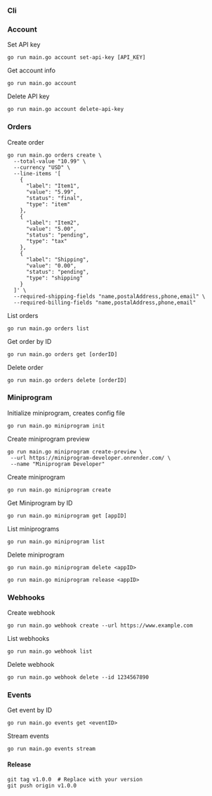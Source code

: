 ### Cli


### Account


Set API key
```
go run main.go account set-api-key [API_KEY]
```

Get account info
```
go run main.go account
```

Delete API key
```
go run main.go account delete-api-key
```

### Orders

Create order 

```
go run main.go orders create \
  --total-value "10.99" \
  --currency "USD" \
  --line-items '[
    {
      "label": "Item1",
      "value": "5.99",
      "status": "final",
      "type": "item"
    },
    {
      "label": "Item2",
      "value": "5.00",
      "status": "pending",
      "type": "tax"
    },
    {
      "label": "Shipping",
      "value": "0.00",
      "status": "pending",
      "type": "shipping"
    }
  ]' \
  --required-shipping-fields "name,postalAddress,phone,email" \
  --required-billing-fields "name,postalAddress,phone,email"
```

List orders

```
go run main.go orders list
```

Get order by ID

```
go run main.go orders get [orderID]
```

Delete order

```
go run main.go orders delete [orderID]
```




### Miniprogram


Initialize miniprogram, creates config file
```
go run main.go miniprogram init
```

Create miniprogram preview

```
go run main.go miniprogram create-preview \
 --url https://miniprogram-developer.onrender.com/ \
 --name "Miniprogram Developer"
```


Create miniprogram 

```
go run main.go miniprogram create
```


Get Miniprogram by ID
```
go run main.go miniprogram get [appID]
```

List miniprograms

```
go run main.go miniprogram list
```


Delete miniprogram
```
go run main.go miniprogram delete <appID>
```


```
go run main.go miniprogram release <appID>
```




### Webhooks

Create webhook

```
go run main.go webhook create --url https://www.example.com
``` 

List webhooks

```
go run main.go webhook list
``` 

Delete webhook

```
go run main.go webhook delete --id 1234567890
``` 
  

### Events

Get event by ID

```
go run main.go events get <eventID>
```


Stream events

```
go run main.go events stream
```




#### Release

```
git tag v1.0.0  # Replace with your version
git push origin v1.0.0
```
